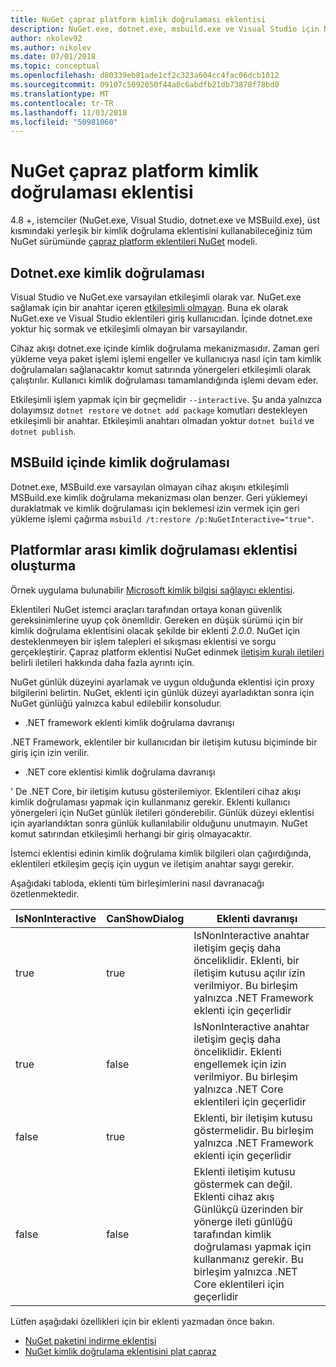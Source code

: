 ```yaml
---
title: NuGet çapraz platform kimlik doğrulaması eklentisi
description: NuGet.exe, dotnet.exe, msbuild.exe ve Visual Studio için NuGet çapraz platform kimlik doğrulaması eklentileri
author: nkolev92
ms.author: nikolev
ms.date: 07/01/2018
ms.topic: conceptual
ms.openlocfilehash: d80339eb81ade1cf2c323a604cc4fac06dcb1012
ms.sourcegitcommit: 09107c5092050f44a0c6abdfb21db73878f78bd0
ms.translationtype: MT
ms.contentlocale: tr-TR
ms.lasthandoff: 11/03/2018
ms.locfileid: "50981060"
---
```

# <a name="nuget-cross-platform-authentication-plugin"></a>NuGet çapraz platform kimlik doğrulaması eklentisi

4.8 +, istemciler (NuGet.exe, Visual Studio, dotnet.exe ve MSBuild.exe), üst kısmındaki yerleşik bir kimlik doğrulama eklentisini kullanabileceğiniz tüm NuGet sürümünde [çapraz platform eklentileri NuGet](NuGet-Cross-Platform-Plugins.md) modeli.

## <a name="authentication-in-dotnetexe"></a>Dotnet.exe kimlik doğrulaması

Visual Studio ve NuGet.exe varsayılan etkileşimli olarak var. NuGet.exe sağlamak için bir anahtar içeren [etkileşimli olmayan](../../tools/nuget-exe-CLI-Reference.md).
Buna ek olarak NuGet.exe ve Visual Studio eklentileri giriş kullanıcıdan.
İçinde dotnet.exe yoktur hiç sormak ve etkileşimli olmayan bir varsayılandır.

Cihaz akışı dotnet.exe içinde kimlik doğrulama mekanizmasıdır. Zaman geri yükleme veya paket işlemi işlemi engeller ve kullanıcıya nasıl için tam kimlik doğrulamaları sağlanacaktır komut satırında yönergeleri etkileşimli olarak çalıştırılır.
Kullanıcı kimlik doğrulaması tamamlandığında işlemi devam eder.

Etkileşimli işlem yapmak için bir geçmelidir `--interactive`.
Şu anda yalnızca dolayımsız `dotnet restore` ve `dotnet add package` komutları destekleyen etkileşimli bir anahtar.
Etkileşimli anahtarı olmadan yoktur `dotnet build` ve `dotnet publish`.

## <a name="authentication-in-msbuild"></a>MSBuild içinde kimlik doğrulaması

Dotnet.exe, MSBuild.exe varsayılan olmayan cihaz akışını etkileşimli MSBuild.exe kimlik doğrulama mekanizması olan benzer.
Geri yüklemeyi duraklatmak ve kimlik doğrulaması için beklemesi izin vermek için geri yükleme işlemi çağırma `msbuild /t:restore /p:NuGetInteractive="true"`.

## <a name="creating-a-cross-platform-authentication-plugin"></a>Platformlar arası kimlik doğrulaması eklentisi oluşturma

Örnek uygulama bulunabilir [Microsoft kimlik bilgisi sağlayıcı eklentisi](https://github.com/Microsoft/artifacts-credprovider).

Eklentileri NuGet istemci araçları tarafından ortaya konan güvenlik gereksinimlerine uyup çok önemlidir.
Gereken en düşük sürümü için bir kimlik doğrulama eklentisini olacak şekilde bir eklenti *2.0.0*.
NuGet için desteklenmeyen bir işlem talepleri el sıkışması eklentisi ve sorgu gerçekleştirir.
Çapraz platform eklentisi NuGet edinmek [iletişim kuralı iletileri](NuGet-Cross-Platform-Plugins.md#protocol-messages-index) belirli iletileri hakkında daha fazla ayrıntı için.

NuGet günlük düzeyini ayarlamak ve uygun olduğunda eklentisi için proxy bilgilerini belirtin.
NuGet, eklenti için günlük düzeyi ayarladıktan sonra için NuGet günlüğü yalnızca kabul edilebilir konsoludur.

- .NET framework eklenti kimlik doğrulama davranışı

.NET Framework, eklentiler bir kullanıcıdan bir iletişim kutusu biçiminde bir giriş için izin verilir.

- .NET core eklentisi kimlik doğrulama davranışı

' De .NET Core, bir iletişim kutusu gösterilemiyor. Eklentileri cihaz akışı kimlik doğrulaması yapmak için kullanmanız gerekir.
Eklenti kullanıcı yönergeleri için NuGet günlük iletileri gönderebilir.
Günlük düzeyi eklentisi için ayarlandıktan sonra günlük kullanılabilir olduğunu unutmayın.
NuGet komut satırından etkileşimli herhangi bir giriş olmayacaktır.

İstemci eklentisi edinin kimlik doğrulama kimlik bilgileri olan çağırdığında, eklentileri etkileşim geçiş için uygun ve iletişim anahtar saygı gerekir. 

Aşağıdaki tabloda, eklenti tüm birleşimlerini nasıl davranacağı özetlenmektedir.

| IsNonInteractive | CanShowDialog | Eklenti davranışı |
| ---------------- | ------------- | --------------- |
| true | true | IsNonInteractive anahtar iletişim geçiş daha önceliklidir. Eklenti, bir iletişim kutusu açılır izin verilmiyor. Bu birleşim yalnızca .NET Framework eklenti için geçerlidir |
| true | false | IsNonInteractive anahtar iletişim geçiş daha önceliklidir. Eklenti engellemek için izin verilmiyor. Bu birleşim yalnızca .NET Core eklentileri için geçerlidir |
| false | true | Eklenti, bir iletişim kutusu göstermelidir. Bu birleşim yalnızca .NET Framework eklenti için geçerlidir |
| false | false | Eklenti iletişim kutusu göstermek can değil. Eklenti cihaz akış Günlükçü üzerinden bir yönerge ileti günlüğü tarafından kimlik doğrulaması yapmak için kullanmanız gerekir. Bu birleşim yalnızca .NET Core eklentileri için geçerlidir |

Lütfen aşağıdaki özellikleri için bir eklenti yazmadan önce bakın.

- [NuGet paketini indirme eklentisi](https://github.com/NuGet/Home/wiki/NuGet-Package-Download-Plugin)
- [NuGet kimlik doğrulama eklentisini plat çapraz](https://github.com/NuGet/Home/wiki/NuGet-cross-plat-authentication-plugin)
